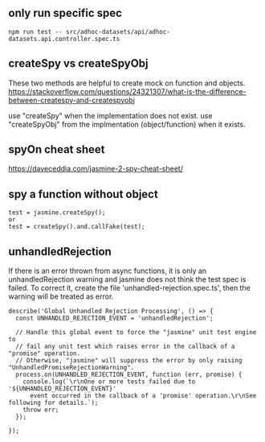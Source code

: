 
## only run specific spec
```
npm run test -- src/adhoc-datasets/api/adhoc-datasets.api.controller.spec.ts
```

## createSpy vs createSpyObj
These two methods are helpful to create mock on function and objects.
https://stackoverflow.com/questions/24321307/what-is-the-difference-between-createspy-and-createspyobj

use "createSpy" when the implementation does not exist.
use "createSpyObj" from the implmentation (object/function) when it exists.

## spyOn cheat sheet
https://daveceddia.com/jasmine-2-spy-cheat-sheet/

## spy a function without object
```
test = jasmine.createSpy();
or 
test = createSpy().and.callFake(test); 
```

## unhandledRejection
If there is an error thrown from async functions, it is only an unhandledRejection warning and jasmine does not think the test spec is failed. 
To correct it, create the file 'unhandled-rejection.spec.ts', then the warning will be treated as error.
```
describe('Global Unhandled Rejection Processing', () => {
  const UNHANDLED_REJECTION_EVENT = 'unhandledRejection';

  // Handle this global event to force the "jasmine" unit test engine to
  // fail any unit test which raises error in the callback of a "promise" operation.
  // Otherwise, "jasmine" will suppress the error by only raising "UnhandledPromiseRejectionWarning".
  process.on(UNHANDLED_REJECTION_EVENT, function (err, promise) {
    console.log(`\r\nOne or more tests failed due to '${UNHANDLED_REJECTION_EVENT}'
      event occurred in the callback of a 'promise' operation.\r\nSee following for details.`);
    throw err;
  });

});

```


